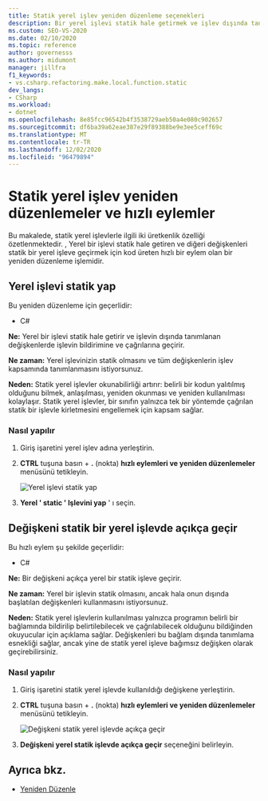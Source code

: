 ```yaml
---
title: Statik yerel işlev yeniden düzenleme seçenekleri
description: Bir yerel işlevi statik hale getirmek ve işlev dışında tanımlanan değişkenleri işlevin bildirimine ve çağrılarına geçirmek için hızlı eylemler ve yeniden düzenlemeler menüsünü nasıl kullanacağınızı öğrenin.
ms.custom: SEO-VS-2020
ms.date: 02/10/2020
ms.topic: reference
author: governesss
ms.author: midumont
manager: jillfra
f1_keywords:
- vs.csharp.refactoring.make.local.function.static
dev_langs:
- CSharp
ms.workload:
- dotnet
ms.openlocfilehash: 8e85fcc96542b4f3538729aeb50a4e080c902657
ms.sourcegitcommit: df6ba39a62eae387e29f89388be9e3ee5ceff69c
ms.translationtype: MT
ms.contentlocale: tr-TR
ms.lasthandoff: 12/02/2020
ms.locfileid: "96479894"
---
```

# <a name="static-local-function-refactorings-and-quick-actions"></a>Statik yerel işlev yeniden düzenlemeler ve hızlı eylemler

Bu makalede, statik yerel işlevlerle ilgili iki üretkenlik özelliği özetlenmektedir. , Yerel bir işlevi statik hale getiren ve diğeri değişkenleri statik bir yerel işleve geçirmek için kod üreten hızlı bir eylem olan bir yeniden düzenleme işlemidir.

## <a name="make-local-function-static"></a>Yerel işlevi statik yap

Bu yeniden düzenleme için geçerlidir:

- C#

**Ne:** Yerel bir işlevi statik hale getirir ve işlevin dışında tanımlanan değişkenlerde işlevin bildirimine ve çağrılarına geçirir.

**Ne zaman:** Yerel işlevinizin statik olmasını ve tüm değişkenlerin işlev kapsamında tanımlanmasını istiyorsunuz.

**Neden:** Statik yerel işlevler okunabilirliği artırır: belirli bir kodun yalıtılmış olduğunu bilmek, anlaşılması, yeniden okunması ve yeniden kullanılması kolaylaşır. Statik yerel işlevler, bir sınıfın yalnızca tek bir yöntemde çağrılan statik bir işlevle kirletmesini engellemek için kapsam sağlar.

### <a name="how-to"></a>Nasıl yapılır

1. Giriş işaretini yerel işlev adına yerleştirin.

2. **CTRL** tuşuna basın + **.** (nokta) **hızlı eylemleri ve yeniden düzenlemeler** menüsünü tetikleyin.

   ![Yerel işlevi statik yap](media/make-local-function-static.png)

3. **Yerel ' static ' Işlevini yap** ' ı seçin.

## <a name="pass-variable-explicitly-in-a-static-local-function"></a>Değişkeni statik bir yerel işlevde açıkça geçir

Bu hızlı eylem şu şekilde geçerlidir:

- C#

**Ne:** Bir değişkeni açıkça yerel bir statik işleve geçirir.

**Ne zaman:** Yerel bir işlevin statik olmasını, ancak hala onun dışında başlatılan değişkenleri kullanmasını istiyorsunuz.

**Neden:** Statik yerel işlevlerin kullanılması yalnızca programın belirli bir bağlamında bildirilip belirtilebilecek ve çağrılabilecek olduğunu bildiğinden okuyucular için açıklama sağlar. Değişkenleri bu bağlam dışında tanımlama esnekliği sağlar, ancak yine de statik yerel işleve bağımsız değişken olarak geçirebilirsiniz.

### <a name="how-to"></a>Nasıl yapılır

1. Giriş işaretini statik yerel işlevde kullanıldığı değişkene yerleştirin.

2. **CTRL** tuşuna basın + **.** (nokta) **hızlı eylemleri ve yeniden düzenlemeler** menüsünü tetikleyin.

   ![Değişkeni statik yerel işlevde açıkça geçir](media/pass-variable-explicitly-static-local-function.png)

3. **Değişkeni yerel statik işlevde açıkça geçir** seçeneğini belirleyin.

## <a name="see-also"></a>Ayrıca bkz.

- [Yeniden Düzenle](../refactoring-in-visual-studio.md)